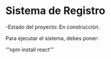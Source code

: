 <h1> Sistema de Registro</h1>

-Estado del proyecto: En construcción.

Para ejecutar el sistema, debes poner:

‘’’npm install react’’’
